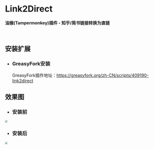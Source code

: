 # Link2Direct

**油猴(Tampermonkey)插件 - 知乎/简书链接转换为直链**

​    

## 安装扩展

- ### **GreasyFork安装**

  GreasyFork插件地址：https://greasyfork.org/zh-CN/scripts/409190-link2direct



## 效果图

- ### **安装前**
<img src="http://pic.tryfang.cn/Snipaste_2020-08-20_09-39-18.png" style="zoom:50%;" />


- ### **安装后**
<img src="http://pic.tryfang.cn/Snipaste_2020-08-20_09-38-20.png" style="zoom:50%;" />


